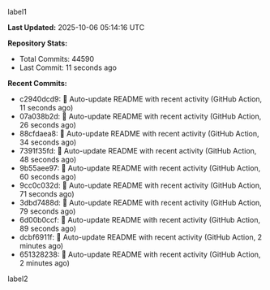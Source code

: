 
label1 
<!-- ACTIVITY_START -->
**Last Updated:** 2025-10-06 05:14:16 UTC

**Repository Stats:**
- Total Commits: 44590
- Last Commit: 11 seconds ago

**Recent Commits:**
- c2940dcd9: 🤖 Auto-update README with recent activity (GitHub Action, 11 seconds ago)
- 07a038b2d: 🤖 Auto-update README with recent activity (GitHub Action, 26 seconds ago)
- 88cfdaea8: 🤖 Auto-update README with recent activity (GitHub Action, 34 seconds ago)
- 7391f35fd: 🤖 Auto-update README with recent activity (GitHub Action, 48 seconds ago)
- 9b55aee97: 🤖 Auto-update README with recent activity (GitHub Action, 60 seconds ago)
- 9cc0c032d: 🤖 Auto-update README with recent activity (GitHub Action, 71 seconds ago)
- 3dbd7488d: 🤖 Auto-update README with recent activity (GitHub Action, 79 seconds ago)
- 6d00b0ccf: 🤖 Auto-update README with recent activity (GitHub Action, 89 seconds ago)
- dcbf6911f: 🤖 Auto-update README with recent activity (GitHub Action, 2 minutes ago)
- 651328238: 🤖 Auto-update README with recent activity (GitHub Action, 2 minutes ago)
<!-- ACTIVITY_END -->

label2
